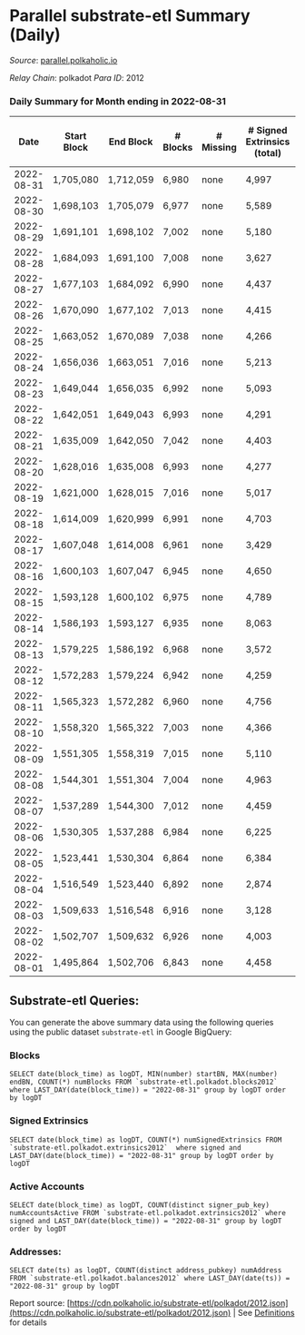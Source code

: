 # Parallel substrate-etl Summary (Daily)

_Source_: [parallel.polkaholic.io](https://parallel.polkaholic.io)

*Relay Chain*: polkadot
*Para ID*: 2012



### Daily Summary for Month ending in 2022-08-31


| Date | Start Block | End Block | # Blocks | # Missing | # Signed Extrinsics (total) | # Active Accounts | # Addresses with Balances | # Events | # Transfers | # XCM Transfers In | # XCM Transfers Out |
| ---- | ----------- | --------- | -------- | --------- | --------------------------- | ----------------- | ------------------------- | -------- | ----------- | ------------------ | ------------------- |
| 2022-08-31 | 1,705,080 | 1,712,059 | 6,980 | none  | 4,997 | 509 | 42,069 | 58,348 | 8,835 ($407,216.55) | 127 ($210,614.98) | 38 ($103,403.49) |
| 2022-08-30 | 1,698,103 | 1,705,079 | 6,977 | none  | 5,589 | 536 | 42,018 | 60,732 | 8,724 ($1,161,120.34) | 134 ($305,012.53) | 58 ($139,512.60) |
| 2022-08-29 | 1,691,101 | 1,698,102 | 7,002 | none  | 5,180 | 519 | 41,969 | 58,139 | 8,948 ($1,178,731.85) | 146 ($87,982.37) | 74 ($255,614.05) |
| 2022-08-28 | 1,684,093 | 1,691,100 | 7,008 | none  | 3,627 | 375 | 41,922 | 45,922 | 7,764 ($123,398.79) | 93 ($42,677.04) | 44 ($44,982.81) |
| 2022-08-27 | 1,677,103 | 1,684,092 | 6,990 | none  | 4,437 | 416 | 41,887 | 51,034 | 7,969 ($131,401.68) | 130 ($87,610.12) | 43 ($44,520.82) |
| 2022-08-26 | 1,670,090 | 1,677,102 | 7,013 | none  | 4,415 | 408 | 41,833 | 51,932 | 8,642 ($593,712.83) | 110 ($62,003.49) | 58 ($110,060.83) |
| 2022-08-25 | 1,663,052 | 1,670,089 | 7,038 | none  | 4,266 | 404 | 41,805 | 50,890 | 8,256 ($643,652.22) | 90 ($55,579.06) | 35 ($45,439.66) |
| 2022-08-24 | 1,656,036 | 1,663,051 | 7,016 | none  | 5,213 | 399 | 41,772 | 54,988 | 8,267 ($764,388.12) | 81 ($48,767.93) | 52 ($160,651.88) |
| 2022-08-23 | 1,649,044 | 1,656,035 | 6,992 | none  | 5,093 | 471 | 41,737 | 57,892 | 9,316 ($480,606.91) | 112 ($175,590.44) | 56 ($104,324.47) |
| 2022-08-22 | 1,642,051 | 1,649,043 | 6,993 | none  | 4,291 | 480 | 41,705 | 52,029 | 8,332 ($1,045,606.01) | 105 ($187,943.79) | 45 ($144,557.40) |
| 2022-08-21 | 1,635,009 | 1,642,050 | 7,042 | none  | 4,403 | 441 | 41,669 | 51,760 | 8,189 ($463,017.61) | 113 ($36,078.68) | 48 ($97,756.93) |
| 2022-08-20 | 1,628,016 | 1,635,008 | 6,993 | none  | 4,277 | 409 | 41,645 | 50,229 | 8,110 ($1,965,029.29) | 104 ($405,694.64) | 46 ($102,864.07) |
| 2022-08-19 | 1,621,000 | 1,628,015 | 7,016 | none  | 5,017 | 444 | 41,604 | 53,678 | 7,989 ($351,438.40) | 116 ($126,763.05) | 63 ($445,089.16) |
| 2022-08-18 | 1,614,009 | 1,620,999 | 6,991 | none  | 4,703 | 410 | 41,582 | 52,662 | 8,224 ($130,500,388.94) | 85 ($58,087.48) | 66 ($159,754.94) |
| 2022-08-17 | 1,607,048 | 1,614,008 | 6,961 | none  | 3,429 | 405 | 41,554 | 45,546 | 7,854 ($190,746.99) | 85 ($218,149.53) | 47 ($38,061.58) |
| 2022-08-16 | 1,600,103 | 1,607,047 | 6,945 | none  | 4,650 | 451 | 41,524 | 53,683 | 8,567 ($414,504.37) | 94 ($211,799.42) | 72 ($33,395.49) |
| 2022-08-15 | 1,593,128 | 1,600,102 | 6,975 | none  | 4,789 | 463 | 41,497 | 55,428 | 8,958 ($311,071.46) | 114 ($93,555.51) | 64 ($174,963.54) |
| 2022-08-14 | 1,586,193 | 1,593,127 | 6,935 | none  | 8,063 | 517 | 41,467 | 72,938 | 9,543 ($675,958.32) | 107 ($89,215.81) | 123 ($294,136.35) |
| 2022-08-13 | 1,579,225 | 1,586,192 | 6,968 | none  | 3,572 | 440 | 41,396 | 46,984 | 8,230 ($247,813.41) | 107 ($124,173.46) | 59 ($84,393.69) |
| 2022-08-12 | 1,572,283 | 1,579,224 | 6,942 | none  | 4,259 | 496 | 41,355 | 52,353 | 8,848 ($489,123.55) | 143 ($194,980.99) | 58 ($220,571.17) |
| 2022-08-11 | 1,565,323 | 1,572,282 | 6,960 | none  | 4,756 | 598 | 41,315 | 57,231 | 9,636 ($1,049,947.88) | 133 ($70,884.09) | 76 ($4,650,385.17) |
| 2022-08-10 | 1,558,320 | 1,565,322 | 7,003 | none  | 4,366 | 518 | 41,218 | 53,341 | 8,780 ($354,181.33) | 157 ($71,270.74) | 78 ($172,615.93) |
| 2022-08-09 | 1,551,305 | 1,558,319 | 7,015 | none  | 5,110 | 538 | 41,101 | 57,013 | 9,032 ($1,273,302.78) | 164 ($456,224.62) | 51 ($118,140.98) |
| 2022-08-08 | 1,544,301 | 1,551,304 | 7,004 | none  | 4,963 | 649 | 41,041 | 59,331 | 9,960 ($612,621.55) | 196 ($433,074.84) | 86 ($132,007.34) |
| 2022-08-07 | 1,537,289 | 1,544,300 | 7,012 | none  | 4,459 | 530 | 40,968 | 54,535 | 9,418 ($882,857.77) | 154 ($344,989.78) | 60 ($172,514.95) |
| 2022-08-06 | 1,530,305 | 1,537,288 | 6,984 | none  | 6,225 | 558 | 40,905 | 63,231 | 9,120 ($489,680.82) | 211 ($343,276.54) | 64 ($153,248.34) |
| 2022-08-05 | 1,523,441 | 1,530,304 | 6,864 | none  | 6,384 | 497 | 40,843 | 62,356 | 9,600 ($2,396,477.61) | 122 ($448,117.44) | 52 ($1,015,617.90) |
| 2022-08-04 | 1,516,549 | 1,523,440 | 6,892 | none  | 2,874 | 473 | 40,812 | 40,130 | 8,224 ($256,991.75) | 73 ($108,830.73) | 52 ($83,441.79) |
| 2022-08-03 | 1,509,633 | 1,516,548 | 6,916 | none  | 3,128 | 391 | 40,774 | 40,442 | 7,875 ($311,705.92) | 79 ($98,496.40) | 45 ($82,188.67) |
| 2022-08-02 | 1,502,707 | 1,509,632 | 6,926 | none  | 4,003 | 399 | 40,758 | 44,934 | 8,337 ($942,973.39) | 93 ($389,810.69) | 61 ($265,400.44) |
| 2022-08-01 | 1,495,864 | 1,502,706 | 6,843 | none  | 4,458 | 490 | 40,737 | 48,799 | 8,869 ($498,918.76) | 113 ($287,274.68) | 50 ($25,159.08) |

## Substrate-etl Queries:
You can generate the above summary data using the following queries using the public dataset `substrate-etl` in Google BigQuery:


### Blocks
```
SELECT date(block_time) as logDT, MIN(number) startBN, MAX(number) endBN, COUNT(*) numBlocks FROM `substrate-etl.polkadot.blocks2012`  where LAST_DAY(date(block_time)) = "2022-08-31" group by logDT order by logDT
```


### Signed Extrinsics
```
SELECT date(block_time) as logDT, COUNT(*) numSignedExtrinsics FROM `substrate-etl.polkadot.extrinsics2012`  where signed and LAST_DAY(date(block_time)) = "2022-08-31" group by logDT order by logDT
```


### Active Accounts
```
SELECT date(block_time) as logDT, COUNT(distinct signer_pub_key) numAccountsActive FROM `substrate-etl.polkadot.extrinsics2012` where signed and LAST_DAY(date(block_time)) = "2022-08-31" group by logDT order by logDT
```


### Addresses:
```
SELECT date(ts) as logDT, COUNT(distinct address_pubkey) numAddress FROM `substrate-etl.polkadot.balances2012` where LAST_DAY(date(ts)) = "2022-08-31" group by logDT
```



Report source: [https://cdn.polkaholic.io/substrate-etl/polkadot/2012.json](https://cdn.polkaholic.io/substrate-etl/polkadot/2012.json) | See [Definitions](/DEFINITIONS.md) for details
